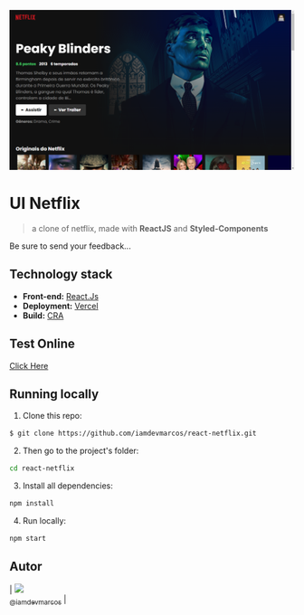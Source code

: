<p align="center">
  <a href="https://netflix-iamdevmarcos.vercel.app/">
    <img src="./public/Project.png" width="550">
  </a>
</p>

# UI Netflix

> a clone of netflix, made with **ReactJS** and **Styled-Components**

Be sure to send your feedback...

## Technology stack

- **Front-end:** [React.Js](https://reactjs.org/)
- **Deployment:** [Vercel](https://vercel.com/)
- **Build:** [CRA](https://create-react-app.dev/)

## Test Online

[Click Here](https://netflix-iamdevmarcos.vercel.app/)

## Running locally

1. Clone this repo:

```sh
$ git clone https://github.com/iamdevmarcos/react-netflix.git
```

2. Then go to the project's folder:

```sh
cd react-netflix
```

3. Install all dependencies:

```sh
npm install
```

4. Run locally:

```sh
npm start
```

## Autor

| [<img src="https://avatars.githubusercontent.com/u/92524722?v=4" width=115><br><sub>@iamdevmarcos</sub>](https://github.com/iamdevmarcos) |
